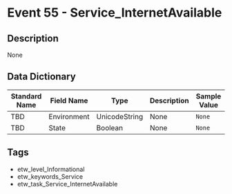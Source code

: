 # Event 55 - Service_InternetAvailable

## Description
None

## Data Dictionary
|Standard Name|Field Name|Type|Description|Sample Value|
|---|---|---|---|---|
|TBD|Environment|UnicodeString|None|`None`|
|TBD|State|Boolean|None|`None`|

## Tags
* etw_level_Informational
* etw_keywords_Service
* etw_task_Service_InternetAvailable